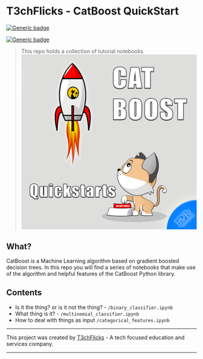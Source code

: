 # T3chFlicks - CatBoost QuickStart
[![Generic badge](https://img.shields.io/badge/Blog_Post-Github-orange.svg)](./blog_post.md)

[![Generic badge](https://img.shields.io/badge/Blog_Post-Medium-blue.svg)](https://t3chflicks.medium.com/catboost-quickstart-ml-classification-f1d7fb70fea8)

> This repo holds a collection of tutorial notebooks
![](./teaser.png)

## What?
CatBoost is a Machine Learning algorithm based on gradient boosted decision trees. In this repo you will find a series of notebooks that make use of the algorithm and helpful features of the CatBoost Python library.

## Contents
* Is it the thing? or is it not the thing? - `/binary_classifier.ipynb`
* What thing is it? - `/multinomial_classifier.ipynb`
* How to deal with things as input `/categorical_features.ipynb`


---

This project was created by [T3chFlicks](https://t3chflicks.org) - A tech focused education and services company.

---
